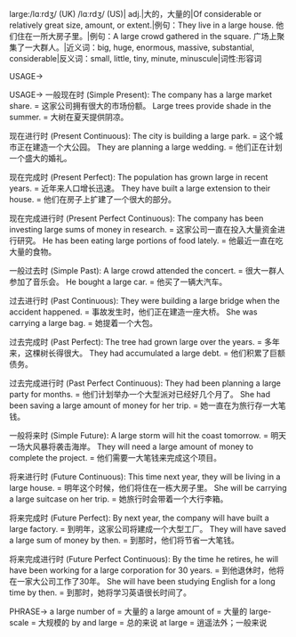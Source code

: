 large:/lɑːrdʒ/ (UK) /lɑːrdʒ/ (US)| adj.|大的，大量的|Of considerable or relatively great size, amount, or extent.|例句：They live in a large house. 他们住在一所大房子里。|例句：A large crowd gathered in the square. 广场上聚集了一大群人。|近义词：big, huge, enormous, massive, substantial, considerable|反义词：small, little, tiny, minute, minuscule|词性:形容词

USAGE->

USAGE->
一般现在时 (Simple Present):
The company has a large market share. = 这家公司拥有很大的市场份额。
Large trees provide shade in the summer. = 大树在夏天提供阴凉。

现在进行时 (Present Continuous):
The city is building a large park. = 这个城市正在建造一个大公园。
They are planning a large wedding. = 他们正在计划一个盛大的婚礼。

现在完成时 (Present Perfect):
The population has grown large in recent years. = 近年来人口增长迅速。
They have built a large extension to their house. = 他们在房子上扩建了一个很大的部分。

现在完成进行时 (Present Perfect Continuous):
The company has been investing large sums of money in research. = 这家公司一直在投入大量资金进行研究。
He has been eating large portions of food lately. = 他最近一直在吃大量的食物。

一般过去时 (Simple Past):
A large crowd attended the concert. = 很大一群人参加了音乐会。
He bought a large car. = 他买了一辆大汽车。

过去进行时 (Past Continuous):
They were building a large bridge when the accident happened. = 事故发生时，他们正在建造一座大桥。
She was carrying a large bag. = 她提着一个大包。

过去完成时 (Past Perfect):
The tree had grown large over the years. = 多年来，这棵树长得很大。
They had accumulated a large debt. = 他们积累了巨额债务。

过去完成进行时 (Past Perfect Continuous):
They had been planning a large party for months. = 他们计划举办一个大型派对已经好几个月了。
She had been saving a large amount of money for her trip. = 她一直在为旅行存一大笔钱。

一般将来时 (Simple Future):
A large storm will hit the coast tomorrow. = 明天一场大风暴将袭击海岸。
They will need a large amount of money to complete the project. = 他们需要一大笔钱来完成这个项目。

将来进行时 (Future Continuous):
This time next year, they will be living in a large house. = 明年这个时候，他们将住在一栋大房子里。
She will be carrying a large suitcase on her trip. = 她旅行时会带着一个大行李箱。

将来完成时 (Future Perfect):
By next year, the company will have built a large factory. = 到明年，这家公司将建成一个大型工厂。
They will have saved a large sum of money by then. = 到那时，他们将节省一大笔钱。

将来完成进行时 (Future Perfect Continuous):
By the time he retires, he will have been working for a large corporation for 30 years. = 到他退休时，他将在一家大公司工作了30年。
She will have been studying English for a long time by then. = 到那时，她将学习英语很长时间了。


PHRASE->
a large number of = 大量的
a large amount of = 大量的
large-scale = 大规模的
by and large = 总的来说
at large =  逍遥法外；一般来说
